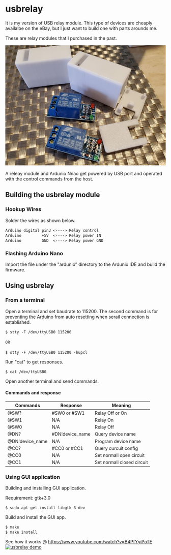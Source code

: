 # usbrelay

It is my version of USB relay module. This type of devices are cheaply availalbe on the eBay, but I just want to build one with parts arounds me.

These are relay modules that I purchased in the past.

![Relay Modules](https://github.com/0x4f48/usbrelay/blob/main/misc/relay-module.jpg)


A releay module and Ardunio Nnao get powered by USB port and operated with the control commands from the host.


## Building the usbrelay module

### Hookup Wires

Solder the wires as shown below.

```
Arduino digital pin3 <----> Relay control
Arduino         +5V  <----> Relay power IN
Arduino         GND  <----> Relay power GND 
```

### Flashing Arduino Nano

Import the file under the "ardunio" directory to the Ardunio IDE and build the firmware.


## Using usbrelay

### From a terminal

Open a terminal and set baudrate to 115200. The second command is for preventing the Arduino from auto resetting when serail connection is established.

```
$ stty -F /dev/ttyUSB0 115200

OR

$ stty -F /dev/ttyUSB0 115200 -hupcl
```

Run "cat" to get responses.

```
$ cat /dev/ttyUSB0
```

Open another terminal and send commands.


#### Commands and response

| Commands | Response | Meaning |
| ------ | ------ | ------ |
| @SW? | #SW0 or #SW1 | Relay Off or On |
| @SW1 | N/A | Relay On |
| @SW0 | N/A | Relay Off |
| @DN? | #DN!device_name | Query device name |
| @DN!device_name| N/A | Program device name |
| @CC? | #CC0 or #CC1 |  Query curcuit config|
| @CC0 | N/A | Set normall open circuit |
| @CC1 | N/A | Set normall closed circuit |


### Using GUI application

Building and installing GUI application.

Requirement: gtk+3.0

```
$ sudo apt-get install libgtk-3-dev
```

Build and install the GUI app.

```
$ make
$ make install
```

See how it works @ https://www.youtube.com/watch?v=B4PfYyiPoTE
[![usbrelay demo](https://img.youtube.com/vi/B4PfYyiPoTE/0.jpg)](https://www.youtube.com/watch?v=B4PfYyiPoTE)
